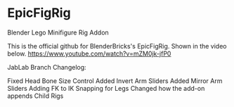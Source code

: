 # EpicFigRig
Blender Lego Minifigure Rig Addon

This is the official github for BlenderBricks's EpicFigRig. Shown in the video below. https://www.youtube.com/watch?v=mZM0jk-jfP0

JabLab Branch Changelog:

Fixed Head Bone Size Control
Added Invert Arm Sliders
Added Mirror Arm Sliders
Adding FK to IK Snapping for Legs
Changed how the add-on appends Child Rigs
